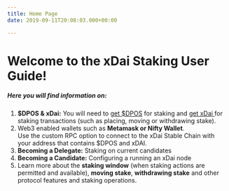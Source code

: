 ```yaml
---
title: Home Page
date: 2019-09-11T20:08:03.000+00:00

---
```

# Welcome to the xDai Staking User Guide! 

##### Here you will find information on:

1. **$DPOS & xDai:** You will need to [get $DPOS](/quickstart/get-dpos/) for staking and [get xDai ](/quickstart/get-xdai/)for staking transactions (such as placing, moving or withdrawing stake).
2. Web3 enabled wallets such as **Metamask or Nifty Wallet**.  
   Use the custom RPC option to connect to the xDai Stable Chain with your address that contains $DPOS and xDAI.
3. **Becoming a Delegate:** Staking on current candidates
4. **Becoming a Candidate:** Configuring a running an xDai node
5. Learn more about the **staking window** (when staking actions are permitted and available), **moving stake**, **withdrawing stake** and other protocol features and staking operations.